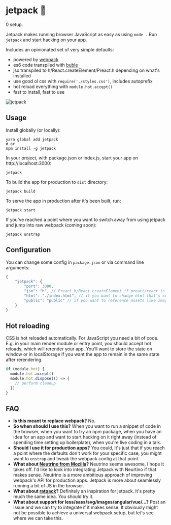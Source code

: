 # jetpack 🚀

0 setup.

Jetpack makes running browser JavaScript as easy as using `node .` Run `jetpack` and start hacking on your app.

Includes an opinionated set of very simple defaults:

- powered by [webpack](https://webpack.js.org/)
- es6 code transpiled with [buble](https://buble.surge.sh/guide/)
- jsx transpiled to h/React.createElement/Preact.h depending on what's installed
- use good ol css with `require('./styles.css')`, includes autoprefix
- hot reload everything with `module.hot.accept()`
- fast to install, fast to use

![jetpack](https://cloud.githubusercontent.com/assets/324440/23823107/1e3336a4-0653-11e7-883e-2f6b9dbbc20b.png)

## Usage

Install globally (or locally):

    yarn global add jetpack
    # or
    npm install -g jetpack

In your project, with package.json or index.js, start your app on http://localhost:3000:

    jetpack

To build the app for production to `dist` directory:

    jetpack build

To serve the app in production after it's been built, run:

    jetpack start

If you've reached a point where you want to switch away from using jetpack and jump into raw webpack (coming soon):

    jetpack unstrap

## Configuration

You can change some config in `package.json` or via command line arguments:

```js
{
    "jetpack": {
        "port": 3000,
        "jsx": "h", // Preact.h/React.createElement if preact/react is installed
        "html": "./index.html", // if you want to change html that's served
        "public": "public" // if you want to reference assets like images
    }
}
```

## Hot reloading

CSS is hot reloaded automatically. For JavaScript you need a bit of code. E.g. in your main render module or entry point, you should accept hot reloads, which will rerender your app. You'll want to store the state on window or in localStorage if you want the app to remain in the same state after rerendering.

```js
if (module.hot) {
  module.hot.accept()
  module.hot.dispose(() => {
    // perform cleanup
  })
}
```

## FAQ

* **Is this meant to replace webpack?** No.
* **So when should I use this?** When you want to run a snippet of code in the browser, when you want to try an npm package, when you have an idea for an app and want to start hacking on it right away (instead of spending time setting up boilerplate), when you're live coding in a talk.
* **Should I use it for production apps?** You could, it's just that if you reach a point where the defaults don't work for your specific case, you might want to `unstrap` and tweak the webpack config at that point.
* **What about [Neutrino from Mozilla](https://neutrino.js.org/)?** Neutrino seems awesome, I hope it takes off. I'd like to look into integrating Jetpack with Neurtino if that makes sense. Neutrino is a more ambitious approach of improving webpack's API for production apps. Jetpack is more about seamlessly running a bit of JS in the browser.
* **What about [ratpack](https://github.com/threepointone/ratpack)?** Definitely an inspiration for jetpack. It's pretty much the same idea. You should try it.
* **What about support for less/sass/svg/images/angular/vue/...?** Post an issue and we can try to integrate if it makes sense. It obviously might not be possible to achieve a universal webpack setup, but let's see where we can take this.
